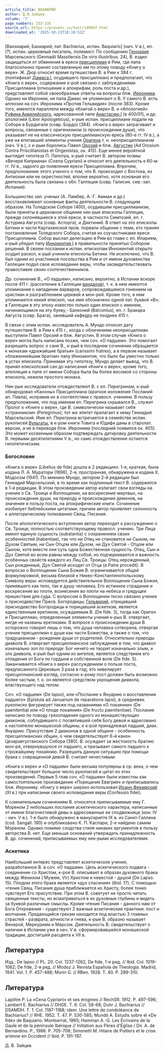 ```yaml
---
article_title: ВАХИАРИЙ
author: Д.В.Зайцев
volume: '7'
page_numbers: 333-335
source_url: https://pravenc.ru/text/149947.html
downloaded_at: '2025-10-13T10:10:52Z'
---
```


[Вакхиарий, Бахиарий; лат. Bachiarius, испан. Baquiario] (нач. V в.), еп. (?), испан. церковный писатель, полемист. По сообщению [Геннадия](https://pravenc.ru/text/Геннадия.html) Марсельского (Gennadii Massilensis De viris illustribus. 24), В. ездил защищаться от обвинения в ереси [присциллиан](https://pravenc.ru/text/присциллиан.html) в Рим, где папа благосклонно принял составленную им по этому поводу «Книгу о вере». Ж. Дюр относит время путешествия В. в Рим к 384 г. (понтификат [Дамаса I](<https://pravenc.ru/text/Дамас I.html>), осудившего присциллиан) и предполагает, что «Книга о вере», содержание к-рой связано с заблуждениями Присциллиана (отношение к апокрифам, роль поста и др.), представляет собой своеобразные ответы на вопросы блж. [Иеронима](https://pravenc.ru/text/Иероним.html). Однако ни Иероним, ни папа Дамас не упоминают о В. У самого В. есть аллюзии на соч. Иеронима «Против Гельвидия» (после 383). Кроме того, имеются параллели между «Книгой о вере» В. и «Апологией» [Руфина Аквилейского](<https://pravenc.ru/text/Руфин Аквилейский.html>), адресованной папе [Анастасию I](<https://pravenc.ru/text/Анастасию I.html>) (в 400/01), и др. апологией (Liber Apologeticus), к-рые испан. присциллиане подали на Соборе в Бурдигале (совр. Бордо) (384). «Книга о вере» затрагивает и вопросы, связанные с оригенизмом (о происхождении души), что указывает не на классическую присциллианскую ересь (80-е гг. IV в.), а уже на впитавший элементы учения [Оригена](https://pravenc.ru/text/Ориген.html) т. н. неоприсциллианизм (нач. V в.), с к-рым боролись Павел [Орозий](https://pravenc.ru/text/Орозий.html) и блж. [Августин](https://pravenc.ru/text/Августин.html) (Ad Orosium Contra Priscillianistas et Origenistas; ок. 415). Еще менее вероятной выглядит гипотеза П. Лапотра, к-рый считает В. автором поэмы «Вечеря Киприана» (Coena Cypriani) и относит его деятельность к 60-м гг. IV в., задолго до появления ереси Присциллиана. Впрочем, предположение этого ученого о том, что В. происходил с Востока, из Антиохии или ее окрестностей, вполне вероятно, хотя основная его деятельность была связана с обл. Галлеция (совр. Галисия, сев.-зап. Испания).

Большинство зап. ученых (А. Ламбер, А.-Г. Амман и др.) восстанавливают основные факты деятельности В. следующим образом. На Толедском Соборе (400), осудившем присциллианизм, были приняты в церковное общение нек-рые епископы Галлеции, прежде склонявшиеся к этой ереси, в частности Симпозий, еп. г. Астурика Августа (совр. Асторга), и Диктиний. В ответ на это епископы Бетики и части Картахенской пров. порвали общение с теми, кто принял постановление Толедского Собора, считая их соучастниками ереси Присциллиана. Собор выслал делегацию в Рим во главе с еп. Иларием, к-рый убедил папу [Иннокентия I](<https://pravenc.ru/text/Иннокентия I.html>) в правильности принятых Собором решений. В своем послании к испан. епископам Иннокентий открыто осудил раскол, к-рый учинили епископы Бетики. Не исключено, что В. был одним из участников посольства в Рим и от имени духовенства Галлеции подал свое исповедание веры, чтобы засвидетельствовать православие своих соотечественников.

Др. сочинение В., «О падшем», написано, вероятно, в Испании вскоре после 411 г. (расселение в Галлеции [вандалов](https://pravenc.ru/text/Вандалы.html)), т. к. в нем имеются упоминания о нападении варваров, сопровождавшемся гонением на христиан и разграблением церквей и мон-рей. Кроме того, в нем упоминается некий епископ, чье имя обозначено одной лат. буквой «B»; в Галлеции в эту эпоху известен только один епископ с именем, начинающимся на эту букву,- Балконий (Balconius), еп. г. Бракара Августа (совр. Брага), занявший кафедру не позднее 415 г.

В связи с этим испан. исследователь А. Мундо относит дату путешествия В. в Рим к 415 г., когда с обличением неоприсциллиан выступили Павел Орозий и блж. Августин. В этом случае «Книга о вере» могла быть написана позже, чем соч. «О падшем». Это помогает разрешить вопрос о сане В., к-рый в последнем сочинении обращается к монахам «дражайшие братья» (carissimi fratres), а в первом называет «блаженнейшим братом» папу Иннокентия, что было бы уместно только в устах епископа. Принимая эту гипотезу, Мундо делает вывод, что В. принял епископский сан до написания «Книги о вере»; кроме того, апелляция к папе от имени Собора была бы более весомой со стороны епископа, нежели простого монаха.

Нек-рые исследователи отождествляют В. с еп. Перегрином, к-рый обнародовал «Каноны» Присциллиана (краткое изложение Посланий ап. Павла), исправив их в соответствии с правосл. учением. В пользу предположения, что под именем еп. Перегрина скрывался В., служит Пролог к «Книге о вере», где В. символически называет себя «странником» (Peregrinus); тот же эпитет прилагает к нему Геннадий Марсельский. Имя еп. Перегрина встречается в семействе испан. рукописей [Вульгаты](https://pravenc.ru/text/Вульгата.html), в к-ром книги Товита и Юдифи даны в старолат. версии, а не в переводе блж. Иеронима (последний появился ок. 405). Это может косвенным образом подтверждать датировку деятельности В. первыми десятилетиями V в., но само отождествление остается гипотетическим.

### Богословие

«Книга о вере» (Libellus de fide) дошла в 2 редакциях: 1-я, краткая, была издана Л. А. Муратори (1696), 2-я, пространная, обнаружена и издана Х. Модосом (1941). По мнению Мундо, автором 2-й редакции был Геннадий Марсельский, в то время как подлинный текст В. содержится в 1-й редакции. В этом произведении автор излагает свои взгляды на учение о Св. Троице и Воплощении, на воскресение мертвых, на происхождение души, на природу и происхождение демонов, на значение и пользу поста, на апокрифические книги. Сочинение изобилует библейскими цитатами, причем автор проявляет склонность к аллегорическому толкованию Свящ. Писания.

После апологетического вступления автор переходит к рассуждению о Св. Троице, полностью соответствующему правосл. учению. Три Лица имеют единую сущность (substantia) с сохранением своих особенностей (habentiae), так что ни Отец не становится ни Сыном, ни Духом Святым, ни Сын Отцом или Духом, ни Дух Святой - Отцом или Сыном, хотя вместе они суть одна Божественная сущность. Отец, Сын и Дух Святой во всем равны между собой, но подчеркивается и важность особенных свойств каждого из Лиц Св. Троицы: Отец нерожденный, Сын рожденный, Дух Святой исходит от Отца (a Patre procedit). В вопросах о Воплощении Сына Божия В. ограничивается общей формулировкой, весьма близкой к Никео-Константинопольскому Символу веры: исповедуется действительное Воплощение Сына Божия, принявшего как тело, так и душу человека, Его истинное страдание и воскресение во плоти, вознесение во плоти на небеса и грядущее пришествие для суда. С вопросом о Воплощении тесно связано учение о приснодевстве Пресв. Богородицы; [Гельвидий](https://pravenc.ru/text/Гельвидий.html), отрицавший приснодевство Богородицы и порицавший аскетизм, является единственным еретиком, осуждаемым В. (De fide. 3), тогда как Ориген и Присциллиан, определенные элементы учения к-рых В. отвергает, нигде не названы еретиками. В вопросе о происхождении души В. осторожно говорит лишь о том, что душа человека сотворена, отвергая учение присциллиан о душе как части Божества, а также о том, что традуцианизм - рождение души от родителей. Относительно природы диавола В. отвергает присциллианское заблуждение в том, что диавол изначально зол по природе: Бог ничего не творит изначально злым, и зло диавола, к-рый был одним из ангелов, является следствием его отпадения от Бога по гордыне и собственной воле (De fide. 5). Заканчивается «Книга о вере» рассуждением о пользе поста, предписанного Церковью 3 раза в год; это нивелирует присциллианский взгляд, согласно к-рому пост должен быть возможно более частым, т. к. он является средством укрощения диавола, властвующего над телом.

Соч. «О падшем» (De lapso), или «Послание к Януарию о восставлении падшего» (Epistula ad Januarium de reparatione lapsi), в средневек. рукописях фигурирует также под названиями «О покаянии» (De paenitentia) или «О плоде покаяния» (De fructu paenitentiae). Послание написано по поводу грехопадения одного из монашествующих диаконов, соблудившего с посвятившей себя Богу девой и адресовано к настоятелю монашеской общины, к к-рой принадлежал падший, диак. Януарию. Присутствие 2 диаконов в одной общине - особенность присциллианских общин, о чем свидетельствует 6-й канон Цезаравгустанского Собора (380). В. осуждает за жестокость братию мон-ря, отвернувшуюся от падшего, и призывает самого падшего к строжайшему покаянию. Разрешить данную ситуацию при помощи брака с совращенной девой В. считает нечестивым.

«Книга о вере» и «О падшем» были весьма популярны в ср. века, о чем свидетельствует большое число рукописей и цитат из этих произведений. Первые 5 глав соч. «О падшем» были известны как самостоятельное произведение «Порицание Евагрия» и приписывались блж. Иерониму. «Книгу о вере» широко использовал [Иоанн Фекамский](<https://pravenc.ru/text/Иоанн Фекамский.html>) (XI в.) при написании своего исповедания веры (Confessio fidei).

К сомнительным сочинениям В. относятся приписываемые ему Г. Мореном 2 небольших послания аскетического характера, написанные от имени благочестивой девы и адресованные ее сподвижнице (кон. IV - нач. V в.). 1-е было обнаружено в манускрипте IX в. из Санкт-Галлена (cod. Sangall. 190) и опубликовано К. П. Каспари; 2-е найдено самим Мореном. Однако помимо сходства стиля никаких аргументов в пользу авторства В. нет. Еще меньше оснований утверждать принадлежность В. др. сочинений, приписываемых ему нек-рыми исследователями.

### Аскетика

Наибольший интерес представляет аскетическое учение, разработанное В. в соч. «О падшем». Цель аскетического подвига - соединение со Христом, к-рое В. описывает в образах духовного брака между Женихом ( Мужем, Vir) Христом и невестой - душой (De Lapso. 15). Плодом этого брака является «дух спасения» (Ibid. 17). С помощью чтения Свящ. Писания душа приближается ко Христу, более тонко чувствует Его присутствие. При этом В. советует не просто читать священные тексты, но всматриваться в их духовные глубины и видеть за буквой различные смыслы. Кроме чтения Писания - данного нам от Бога Откровения - существуют 2 важные аскетические практики: пост и молчание. Предающийся грехам находится под властью 3 главных страстей - разврата, алчности и гнева, к-рые В. образно называет Венерой, Меркурием и Марсом. Деятельность В. свидетельствует о наличии в Испании уже в нач. V в. сформировавшейся монашеской традиции, достигшей расцвета к VII в.

## Литература

Изд.: De lapso // PL. 20. Col. 1237-1262, De fide, 1-я ред. // Ibid. Col. 1019-1062; De fide, 2-я ред. // Modoz J. Revista Española de Theología. Madrid, 1941. Vol. 1. P. 457-488; Morin G. // RBen. 1928. T. 40. P. 289-310.

## Литература

Lapôtre P. La «Cena Cypriani» et ses énigmes // RechSR. 1912. P. 497-596; Lambert E. Bachiarius // DHGE. T. 6. Col. 58-68; Duhr J. Bachiarius // DSAMDH. T. 1. Col. 1187-1188; idem. Une lettre de condoléance de Bachiarius? // RHE. 1952. T. 47. P. 530-585; Mundó A. Estudis sobre el «De fide» de Baquiario. Montserrat, 1965; Hamman A.-G. Les Écrivains de la Gaule et de la péninsule Ibérique // Initiation aux Pères d'Église / Dir. A. de Bernardino. P., 1986. P. 705-708; Simonetti M. Hilaire de Poitiers et le crise arienne en Occident // Ibid. P. 191-197.

Д.   В.   Зайцев
